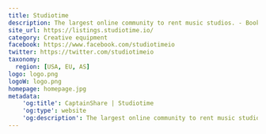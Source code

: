 ```yaml
---
title: Studiotime
description: The largest online community to rent music studios. - Book Studiotime. Make Music.
site_url: https://listings.studiotime.io/
category: Creative equipment
facebook: https://www.facebook.com/studiotimeio
twitter: https://twitter.com/studiotimeio
taxonomy:
  region: [USA, EU, AS]
logo: logo.png
logoW: logo.png
homepage: homepage.jpg
metadata:
    'og:title': CaptainShare | Studiotime
    'og:type': website
    'og:description': The largest online community to rent music studios. - Book Studiotime. Make Music.
---
```

